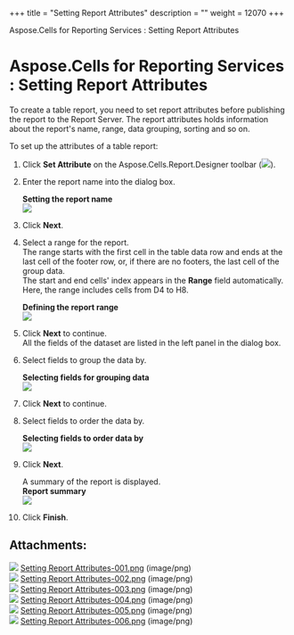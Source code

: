 +++
title = "Setting Report Attributes" 
description = "" 
weight = 12070 
+++

Aspose.Cells for Reporting Services : Setting Report Attributes  

# Aspose.Cells for Reporting Services : Setting Report Attributes


To create a table report, you need to set report attributes before publishing the report to the Report Server. The report attributes holds information about the report's name, range, data grouping, sorting and so on.

To set up the attributes of a table report:

1.  Click **Set Attribute** on the Aspose.Cells.Report.Designer toolbar (![](https://docs2.aspose.com/cells/reportingservices/attachments/6094965/6193367.png)).
2.  Enter the report name into the dialog box.  
      
    **Setting the report name**  
    ![](https://docs2.aspose.com/cells/reportingservices/attachments/6094965/6193364.png)  
      
    
3.  Click **Next**.
4.  Select a range for the report.  
    The range starts with the first cell in the table data row and ends at the last cell of the footer row, or, if there are no footers, the last cell of the group data.  
    The start and end cells' index appears in the **Range** field automatically. Here, the range includes cells from D4 to H8.  
      
    **Defining the report range**  
    ![](https://docs2.aspose.com/cells/reportingservices/attachments/6094965/6193365.png)  
      
    
5.  Click **Next** to continue.  
    All the fields of the dataset are listed in the left panel in the dialog box.
6.  Select fields to group the data by.  
      
    **Selecting fields for grouping data**  
    ![](https://docs2.aspose.com/cells/reportingservices/attachments/6094965/6193362.png)  
      
    
7.  Click **Next** to continue.
8.  Select fields to order the data by.  
      
    **Selecting fields to order data by**  
    ![](https://docs2.aspose.com/cells/reportingservices/attachments/6094965/6193363.png)  
      
    
9.  Click **Next**.  
      
    A summary of the report is displayed.  
    **Report summary**  
    ![](https://docs2.aspose.com/cells/reportingservices/attachments/6094965/6193375.png)
10.  Click **Finish**.

## Attachments:

![](https://docs2.aspose.com/cells/reportingservices/images/icons/bullet_blue.gif) [Setting Report Attributes-001.png](https://docs2.aspose.com/cells/reportingservices/attachments/6094965/6193367.png) (image/png)  
![](https://docs2.aspose.com/cells/reportingservices/images/icons/bullet_blue.gif) [Setting Report Attributes-002.png](https://docs2.aspose.com/cells/reportingservices/attachments/6094965/6193364.png) (image/png)  
![](https://docs2.aspose.com/cells/reportingservices/images/icons/bullet_blue.gif) [Setting Report Attributes-003.png](https://docs2.aspose.com/cells/reportingservices/attachments/6094965/6193365.png) (image/png)  
![](https://docs2.aspose.com/cells/reportingservices/images/icons/bullet_blue.gif) [Setting Report Attributes-004.png](https://docs2.aspose.com/cells/reportingservices/attachments/6094965/6193362.png) (image/png)  
![](https://docs2.aspose.com/cells/reportingservices/images/icons/bullet_blue.gif) [Setting Report Attributes-005.png](https://docs2.aspose.com/cells/reportingservices/attachments/6094965/6193363.png) (image/png)  
![](https://docs2.aspose.com/cells/reportingservices/images/icons/bullet_blue.gif) [Setting Report Attributes-006.png](https://docs2.aspose.com/cells/reportingservices/attachments/6094965/6193375.png) (image/png)  

